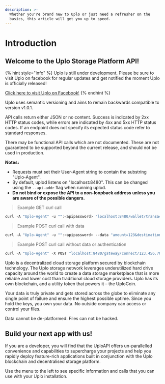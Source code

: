 ```yaml
---
description: >-
  Whether you're brand new to Uplo or just need a refresher on the
  basics, this article will get you up to speed.
---
```


# Introduction

## Welcome to the Uplo Storage Platform API!

{% hint style="info" %}
Uplo is still under development. Please be sure to visit Uplo on facebook for regular updates and get notified the moment Uplo is officially released!

[Click here to visit Uplo on Facebook!](https://www.facebook.com/Uplo-101419761988838)
{% endhint %}

Uplo uses semantic versioning and aims to remain backwards compatible to version v1.0.1.

API calls return either JSON or no content. Success is indicated by 2xx HTTP
status codes, while errors are indicated by 4xx and 5xx HTTP status codes. If an
endpoint does not specify its expected status code refer to standard responses.

There may be functional API calls which are not documented. These are not
guaranteed to be supported beyond the current release, and should not be used in
production.

**Notes:**

- Requests must set their User-Agent string to contain the substring
  "Uplo-Agent".
- By default, uplod listens on "localhost:8480". This can be changed using the
  `--api-addr` flag when running uplod.
- **Do not bind or expose the API to a non-loopback address unless you are aware
  of the possible dangers.**

> Example GET curl call

```go
curl -A "Uplo-Agent" -u "":<apipassword> "localhost:8480/wallet/transactions?startheight=1&endheight=250"
```

> Example POST curl call with data

```go
curl -A "Uplo-Agent" -u "":<apipassword> --data "amount=123&destination=abcd" "localhost:8480/wallet/uplocoins"
```

> Example POST curl call without data or authentication

```go
curl -A "Uplo-Agent" -X POST "localhost:8480/gateway/connect/123.456.789.0:8481"
```



Uplo is a decentralized cloud storage platform secured by blockchain technology. The Uplo storage network leverages underutilized hard drive capacity around the world to create a data storage marketplace that is more reliable and lower cost than traditional cloud storage providers. Uplo has its own blockchain, and a utility token that powers it – the UploCoin.

Your data is truly private and gets stored across the globe to eliminate any single point of failure and ensure the highest possible uptime. Since you hold the keys, you own your data. No outside company can access or control your files.

Data cannot be de-platformed. Files can not be hacked.

## Build your next app with us!

If you are a developer, you will find that the UploAPI offers un-parallelled convenience and capabilities to supercharge your projects and help you rapidly deploy feature-rich applications built in conjunction with the Uplo blockchain and decentralised storage platform.

Use the menu to the left to see specific information and calls that you can use with your Uplo installation.